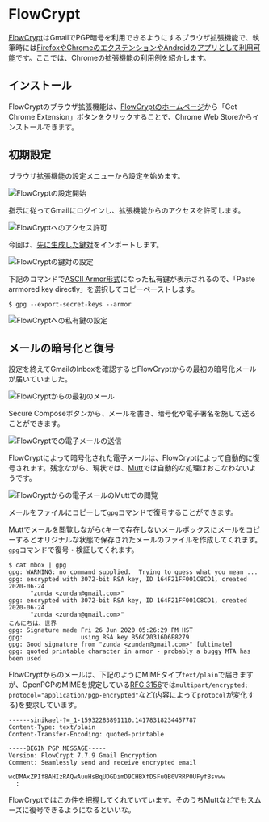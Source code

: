 # FlowCrypt
[FlowCrypt](https://flowcrypt.com/)はGmailでPGP暗号を利用できるようにするブラウザ拡張機能で、執筆時には[FirefoxやChromeのエクステンションやAndroidのアプリとして利用可能](https://flowcrypt.com/download)です。ここでは、Chromeの拡張機能の利用例を紹介します。

## インストール
FlowCryptのブラウザ拡張機能は、[FlowCryptのホームページ](https://flowcrypt.com/)から「Get Chrome Extension」ボタンをクリックすることで、Chrome Web Storeからインストールできます。

## 初期設定
ブラウザ拡張機能の設定メニューから設定を始めます。

![FlowCryptの設定開始](/flowcrypt-start.png)

指示に従ってGmailにログインし、拡張機能からのアクセスを許可します。

![FlowCryptへのアクセス許可](/flowcrypt-access.png)

今回は、[先に生成した鍵対](keyManagement.md)をインポートします。

![FlowCryptの鍵対の設定](/flowcrypt-setup-keypair.png)

下記のコマンドで[ASCII Armor形式](../OpenPGP/keyPair.md#ascii-armor)になった私有鍵が表示されるので、「Paste arrmored key directly」を選択してコピーペーストします。

```
$ gpg --export-secret-keys --armor
```

![FlowCryptへの私有鍵の設定](/flowcrypt-setup-private-key.png)

## メールの暗号化と復号
設定を終えてGmailのInboxを確認するとFlowCryptからの最初の暗号化メールが届いていました。

![FlowCryptからの最初のメール](/flowcrypt-first-email.png)

Secure Composeボタンから、メールを書き、暗号化や電子署名を施して送ることができます。

![FlowCryptでの電子メールの送信](/flowcrypt-compose.png)

FlowCryptによって暗号化された電子メールは、FlowCryptによって自動的に復号されます。残念ながら、現状では、[Mutt](./mutt.md)では自動的な処理はおこなわないようです。

![FlowCryptからの電子メールのMuttでの閲覧](/flowcrypt-mutt.png)

メールをファイルにコピーして`gpg`コマンドで復号することができます。

Muttでメールを閲覧しながら`C`キーで存在しないメールボックスにメールをコピーするとオリジナルな状態で保存されたメールのファイルを作成してくれます。`gpg`コマンドで復号・検証してくれます。

```
$ cat mbox | gpg
gpg: WARNING: no command supplied.  Trying to guess what you mean ...
gpg: encrypted with 3072-bit RSA key, ID 164F21FF001C8CD1, created 2020-06-24
      "zunda <zundan@gmail.com>"
gpg: encrypted with 3072-bit RSA key, ID 164F21FF001C8CD1, created 2020-06-24
      "zunda <zundan@gmail.com>"
こんにちは、世界
gpg: Signature made Fri 26 Jun 2020 05:26:29 PM HST
gpg:                using RSA key B56C20316D6E8279
gpg: Good signature from "zunda <zundan@gmail.com>" [ultimate]
gpg: quoted printable character in armor - probably a buggy MTA has been used
```

FlowCryptからのメールは、下記のようにMIMEタイプ`text/plain`で届きますが、OpenPGPのMIMEを規定している[RFC 3156](https://tools.ietf.org/html/rfc3156)では`multipart/encrypted; protocol="application/pgp-encrypted"`など(内容によって`protocol`が変化する)を要求しています。

```
------sinikael-?=_1-15932283891110.14178318234457787
Content-Type: text/plain
Content-Transfer-Encoding: quoted-printable

-----BEGIN PGP MESSAGE-----
Version: FlowCrypt 7.7.9 Gmail Encryption
Comment: Seamlessly send and receive encrypted email

wcDMAxZPIf8AHIzRAQwAuuHsBqUDGDimD9CHBXfDSFuQB0VRRP0UFyfBsvww
  :
```

FlowCryptではこの件を把握してくれていています。そのうちMuttなどでもスムーズに復号できるようになるといいな。
